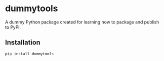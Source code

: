 # dummytools

A dummy Python package created for learning how to package and publish to PyPI.


## Installation

```sh
pip install dummytools
```
